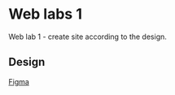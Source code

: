 # Web labs 1

Web lab 1 - create site according to the design.

## Design

[Figma](https://www.figma.com/file/XHYmp9yKTxcOQD5zFAbKQH/LabWork1-V2?node-id=3%3A2)
